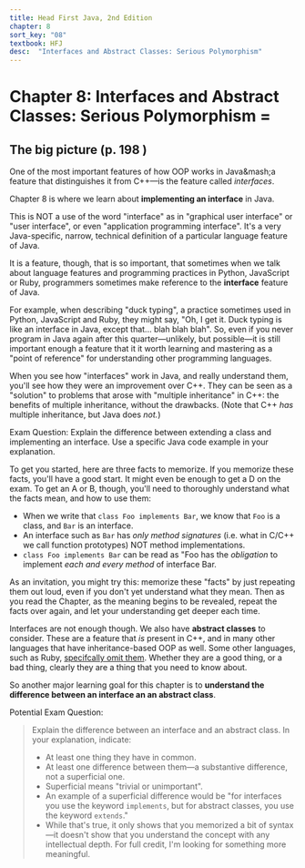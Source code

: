 ```yaml
---
title: Head First Java, 2nd Edition
chapter: 8
sort_key: "08"
textbook: HFJ
desc:  "Interfaces and Abstract Classes: Serious Polymorphism"
---
```



# Chapter 8: Interfaces and Abstract Classes: Serious Polymorphism =



## The big picture (p. 198 )

One of the most important features of how OOP works in Java&mash;a feature that distinguishes it from C++&mdash;is the feature called <em>interfaces</em>.    

Chapter 8 is where we learn about <b>implementing an interface</b> in Java.

This is NOT a use of the word "interface" as in "graphical user interface" or "user interface", or even "application programming interface".  It's a very Java-specific, narrow, technical definition of a particular language feature of Java.

It is a feature, though, that is so important, that sometimes when we talk about language features and programming practices in Python, JavaScript or Ruby, programmers sometimes make reference to the <b>interface</b> feature of Java.  

For example, when describing "duck typing", a practice sometimes used in Python, JavaScript and Ruby, they might say, "Oh, I get it.  Duck typing is like an interface in Java, except that... blah blah blah".    So, even if you never program in Java again after this quarter&mdash;unlikely, but possible&mdash;it is still important enough a feature that it it worth learning and mastering as a "point of reference" for understanding other programming languages.

When you see how "interfaces" work in Java, and really understand them, you'll see how they were an improvement over C++.   They can be seen as a "solution" to problems that arose with "multiple inheritance" in C++: the benefits of multiple inheritance, without the drawbacks. (Note that C++ <em>has</em> multiple inheritance, but Java does <em>not.</em>)

Exam Question: Explain the difference between extending a class and implementing an interface.   Use a specific Java code example in your explanation.

To get you started, here are three facts to memorize.   If you memorize these facts, you'll have a good start.  It might even be enough to get a D on the exam.  To get an A or B, though, you'll need to thoroughly understand what the facts mean, and how to use them: 

* When we write that <code>class Foo implements Bar</code>, we know that <code>Foo</code> is a class, and <code>Bar</code> is an interface.
* An interface such as <code>Bar</code> has <em>only method signatures</em> (i.e. what in C/C++ we call function prototypes) NOT method implementations.
* <code>class Foo implements Bar</code> can be read as "Foo has the <em>obligation</em> to implement <em>each and every method</em> of interface Bar.

As an invitation, you might try this: memorize these "facts" by just repeating them out loud, even if you don't yet understand what they mean.  Then as you read the Chapter, as the meaning begins to be revealed, repeat the facts over again, and let your understanding get deeper each time.

Interfaces are not enough though.  We also have <b>abstract classes</b> to consider.  These are a feature that <em>is</em> present in C++, and in many other languages that have inheritance-based OOP as well.  Some other languages, such as Ruby, [specifcally omit them](http://yakhairsurplus.com/abstract-classes-ruby-losing-security-blanket/).     Whether they are a good thing, or a bad thing, clearly they are a thing that you need to know about.       

So another major learning goal for this chapter is to <b>understand the difference between an interface an an abstract class</b>.

Potential Exam Question:

> Explain the difference between an interface and an abstract class.   In your explanation, indicate:
> * At least one thing they have in common.
> * At least one difference between them&mdash;a substantive difference, not a superficial one.  
>  * Superficial means "trivial or unimportant".  
>  * An example of a superficial difference would be "for interfaces you use the keyword <code>implements</code>, but for abstract classes, you use the keyword <code>extends</code>."  
>  * While that's true, it only shows that you memorized a bit of syntax&mdash;it doesn't show that you understand the concept with any intellectual depth.  For full credit, I'm looking for something more meaningful.





